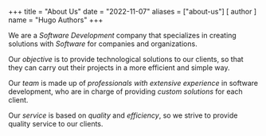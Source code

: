 +++
title = "About Us"
date = "2022-11-07"
aliases = ["about-us"]
[ author ]
  name = "Hugo Authors"
+++

We are a *Software Development* company that specializes in creating solutions with *Software* for companies and organizations.

Our *objective* is to provide technological solutions to our clients, so that they can carry out their projects in a more efficient and simple way.

Our *team* is made up of *professionals with extensive experience* in software development, who are in charge of providing *custom solutions* for each client.

Our *service* is based on *quality* and *efficiency*, so we strive to provide quality service to our clients.
